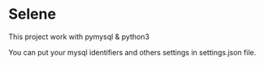 # Selene

This project work with pymysql & python3    

You can put your mysql identifiers and others settings in settings.json file.
